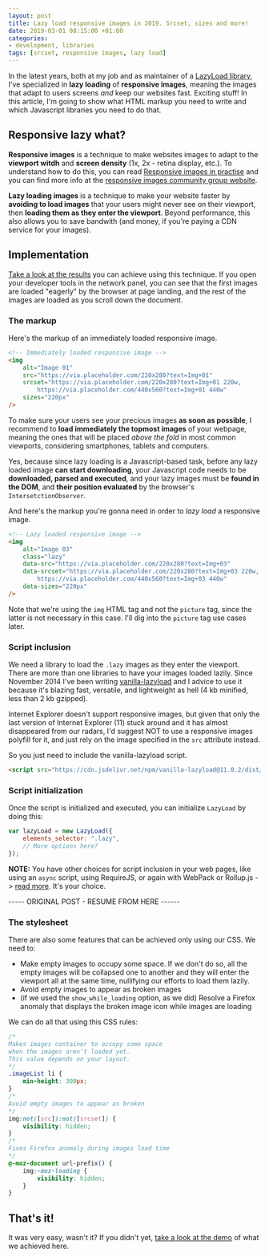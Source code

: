 ```yaml
---
layout: post
title: Lazy load responsive images in 2019. Srcset, sizes and more!
date: 2019-03-01 08:15:00 +01:00
categories:
- development, libraries
tags: [srcset, responsive images, lazy load]
---
```


In the latest years, both at my job and as maintainer of a [LazyLoad library](https://github.com/verlok/lazyload), I've specialized in **lazy loading** of **responsive images**, meaning the images that adapt to users screens _and_ keep our websites fast. Exciting stuff! In this article, I'm going to show what HTML markup you need to write and which Javascript libraries you need to do that.

## Responsive lazy what?

**Responsive images** is a technique to make websites images to adapt to the **viewport witdh** and **screen density** (1x, 2x - retina display, etc.). To understand how to do this, you can read [Responsive images in practise](http://alistapart.com/article/responsive-images-in-practice) and you can find more info at the [responsive images community group website](http://responsiveimages.org/).

**Lazy loading images** is a technique to make your website faster by **avoiding to load images** that your users might never see on their viewport, then **loading them as they enter the viewport**. Beyond performance, this also allows you to save bandwith (and money, if you're paying a CDN service for your images).

## Implementation

[Take a look at the results](http://verlok.github.io/lazyload/demos/image_srcset_lazy_sizes.html) you can achieve using this technique. If you open your developer tools in the network panel, you can see that the first images are loaded "eagerly" by the browser at page landing, and the rest of the images are loaded as you scroll down the document.

### The markup

Here's the markup of an immediately loaded responsive image.

```html
<!-- Immediately loaded responsive image -->
<img
    alt="Image 01"
    src="https://via.placeholder.com/220x280?text=Img+01"
    srcset="https://via.placeholder.com/220x280?text=Img+01 220w,
        https://via.placeholder.com/440x560?text=Img+01 440w"
    sizes="220px"
/>
```

To make sure your users see your precious images **as soon as possible**, I recommend to **load immediately the topmost images** of your webpage, meaning the ones that will be placed _above the fold_ in most common viewports, considering smartphones, tablets and computers. 

Yes, because since lazy loading is a Javascript-based task, before any lazy loaded image **can start downloading**, your Javascript code needs to be **downloaded, parsed and executed**, and your lazy images must be **found in the DOM**, and **their position evaluated** by the browser's `IntersetctionObserver`.

And here's the markup you're gonna need in order to _lazy load_ a responsive image.

```html
<!-- Lazy loaded responsive image -->
<img
    alt="Image 03"
    class="lazy"
    data-src="https://via.placeholder.com/220x280?text=Img+03"
    data-srcset="https://via.placeholder.com/220x280?text=Img+03 220w, 
        https://via.placeholder.com/440x560?text=Img+03 440w"
    data-sizes="220px"
/>
```

Note that we're using the `img` HTML tag and not the `picture` tag, since the latter is not necessary in this case. I'll dig into the `picture` tag use cases later.

### Script inclusion

We need a library to load the `.lazy` images as they enter the viewport. There are more than one libraries to have your images loaded lazily. Since November 2014 I've been writing [vanilla-lazyload](http://verlok.github.io/lazyload/)  and I advice to use it because it's blazing fast, versatile, and lightweight as hell (4 kb minified, less than 2 kb gzipped).

Internet Explorer doesn't support responsive images, but given that only the last version of Internet Explorer (11) stuck around and it has almost disappeared from our radars, I'd suggest NOT to use a responsive images polyfill for it, and just rely on the image specified in the `src` attribute instead.

So you just need to include the vanilla-lazyload script.

```html
<script src="https://cdn.jsdelivr.net/npm/vanilla-lazyload@11.0.2/dist/lazyload.min.js"></script>
```

### Script initialization

Once the script is initialized and executed, you can initialize `LazyLoad` by doing this:


```js
var lazyLoad = new LazyLoad({
    elements_selector: ".lazy",
    // More options here?
});
```

**NOTE:** You have other choices for script inclusion in your web pages, like using an `async` script, using RequireJS, or again with WebPack or Rollup.js -> [read more](https://github.com/verlok/lazyload/#include-lazyload-in-your-project). It's your choice.


----- ORIGINAL POST - RESUME FROM HERE ------


### The stylesheet

There are also some features that can be achieved only using our CSS. We need to:

* Make empty images to occupy some space. If we don't do so, all the empty images will be collapsed one to another and they will enter the viewport all at the same time, nullifying our efforts to load them lazily.
* Avoid empty images to appear as broken images
* (if we used the `show_while_loading` option, as we did) Resolve a Firefox anomaly that displays the broken image icon while images are loading

We can do all that using this CSS rules:

```css
/*
Makes images container to occupy some space 
when the images aren't loaded yet.
This value depends on your layout.
*/
.imageList li {
    min-height: 300px;
}
/*
Avoid empty images to appear as broken
*/
img:not([src]):not([srcset]) {
    visibility: hidden;
}
/* 
Fixes Firefox anomaly during images load time 
*/
@-moz-document url-prefix() {
    img:-moz-loading {
        visibility: hidden;
    }
}
```

## That's it!

It was very easy, wasn't it? If you didn't yet, [take a look at the demo](http://verlok.github.io/img_srcset_lazyload) of what we achieved here.
